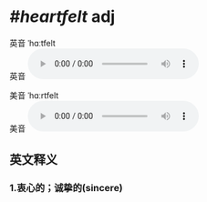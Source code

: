 # ***\#heartfelt*** adj
英音 ˈhɑːtfelt  
英音
<audio src="./media/heartfelt1_AAC.aac" controls="controls"></audio>

美音 ˈhɑːrtfelt  
美音
<audio src="./media/heartfelt2_AAC.aac" controls="controls"></audio>



  

英文释义
---
### 1.**衷心的；诚挚的(sincere)**  


